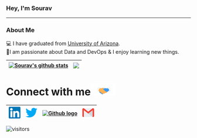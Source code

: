 
<!-- <img src="https://github.com/ManglaSourav/manglasourav/blob/master/Assets/Hi.gif" width="29px">,  --> 
### Hey, I'm Sourav
---
### About Me 
<!-- 🚀 -->
<!-- 💻  I am working at [zfunds](https://www.linkedin.com/company/zfunds/)(Mutual Fund Firm) as a Software Engineer using tech stack ReactJs, NodeJs and AWS. </br> --> 
💻 I have graduated from [University of Arizona](https://www.arizona.edu/).  
👨‍ I am passionate about  Data and DevOps & I enjoy learning new things. </br>

| <a href="https://github.com/manglasourav/github-readme-stats"><img align="center" src="https://github-readme-stats.vercel.app/api?username=manglasourav&show_icons=true&include_all_commits=true&theme=buefy&hide_border=true" alt="Sourav's github stats" /></a> | <a href="https://github.com/manglasourav/github-readme-stats"><img align="center" src="https://github-readme-stats.vercel.app/api/top-langs/?username=manglasourav&layout=compact&theme=buefy&hide_border=true" /></a> |
| ------------- | ------------- |


<!-- ![Sourav's github stats](https://github-readme-stats.vercel.app/api?username=manglasourav&show_icons=true&hide_border=true) -->
<!-- <br /> -->


# Connect with me<img src="https://github.com/ManglaSourav/manglasourav/blob/master/Assets/Handshake.gif" height="32px">

|[<img src="https://github.com/ManglaSourav/manglasourav/blob/master/Assets/Linkedin.svg" alt="Linkedin Logo" width="32">](https://www.linkedin.com/in/souravmangla)|[<img src="https://github.com/manglasourav/manglasourav/blob/master/Assets/Twitter.svg" alt="Twitter Logo" width="32">](https://twitter.com/ManglaSourav) | [<img src="https://cdn.svgporn.com/logos/github-icon.svg" alt="Github logo" width="34">](https://github.com/manglasourav) |[<img src="https://github.com/manglasourav/manglasourav/blob/master/Assets/Gmail.svg" alt="Gmail logo" height="32">](mailto:mangla.sourav96@gmail.com)
|:---:|:---:|:---:|:---:|


<!-- <br>
<br> -->

![visitors](https://visitor-badge.laobi.icu/badge?page_id=manglasourav)


